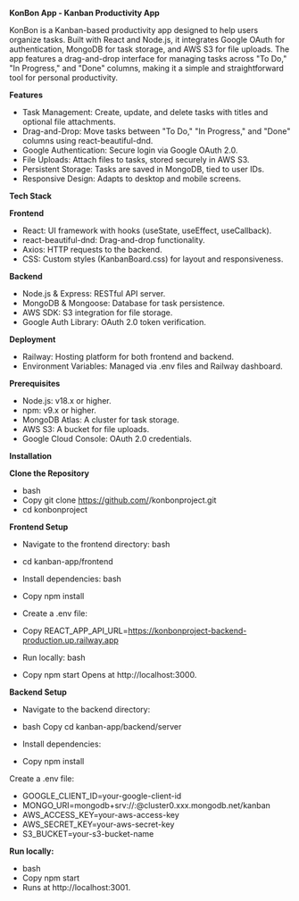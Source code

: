 **KonBon App - Kanban Productivity App**

KonBon is a Kanban-based productivity app designed to help users organize tasks. Built with React and Node.js, it integrates Google OAuth for authentication, MongoDB for task storage, and AWS S3 for file uploads. The app features a drag-and-drop interface for managing tasks across "To Do," "In Progress," and "Done" columns, making it a simple and straightforward tool for personal productivity.

**Features**

- Task Management: Create, update, and delete tasks with titles and optional file attachments.
- Drag-and-Drop: Move tasks between "To Do," "In Progress," and "Done" columns using react-beautiful-dnd.
- Google Authentication: Secure login via Google OAuth 2.0.
- File Uploads: Attach files to tasks, stored securely in AWS S3.
- Persistent Storage: Tasks are saved in MongoDB, tied to user IDs.
- Responsive Design: Adapts to desktop and mobile screens.

**Tech Stack**

**Frontend**

- React: UI framework with hooks (useState, useEffect, useCallback).
- react-beautiful-dnd: Drag-and-drop functionality.
- Axios: HTTP requests to the backend.
- CSS: Custom styles (KanbanBoard.css) for layout and responsiveness.

**Backend**

- Node.js & Express: RESTful API server.
- MongoDB & Mongoose: Database for task persistence.
- AWS SDK: S3 integration for file storage.
- Google Auth Library: OAuth 2.0 token verification.


**Deployment**

- Railway: Hosting platform for both frontend and backend.
- Environment Variables: Managed via .env files and Railway dashboard.
  
**Prerequisites**
- Node.js: v18.x or higher.
- npm: v9.x or higher.
- MongoDB Atlas: A cluster for task storage.
- AWS S3: A bucket for file uploads.
- Google Cloud Console: OAuth 2.0 credentials.


  
**Installation**


**Clone the Repository**


- bash
- Copy git clone https://github.com/<your-username>/konbonproject.git
- cd konbonproject

**Frontend Setup**

- Navigate to the frontend directory:
bash
- cd kanban-app/frontend
- Install dependencies:
bash


- Copy
npm install
- Create a .env file:

- Copy
REACT_APP_API_URL=https://konbonproject-backend-production.up.railway.app
- Run locally:
bash

- Copy
npm start
Opens at http://localhost:3000.


**Backend Setup**

- Navigate to the backend directory:

- bash
Copy
cd kanban-app/backend/server
- Install dependencies:

- Copy
npm install

Create a .env file:

- GOOGLE_CLIENT_ID=your-google-client-id
- MONGO_URI=mongodb+srv://<user>:<password>@cluster0.xxx.mongodb.net/kanban
- AWS_ACCESS_KEY=your-aws-access-key
- AWS_SECRET_KEY=your-aws-secret-key
- S3_BUCKET=your-s3-bucket-name


**Run locally:**

- bash
- Copy
npm start
- Runs at http://localhost:3001.
